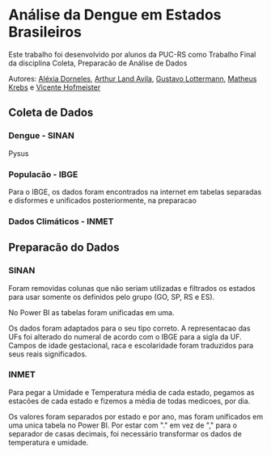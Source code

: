 # Análise da Dengue em Estados Brasileiros

Este trabalho foi desenvolvido por alunos da PUC-RS como Trabalho Final da disciplina Coleta, Preparacão de Análise de Dados

Autores: [Aléxia Dorneles](https://github.com/alexiadorneles), [Arthur Land Avila](https://github.com/ArthurLAvila), [Gustavo Lottermann](https://github.com/gustavo-lottermann), [Matheus Krebs](https://github.com/teteukrebs) e [Vicente Hofmeister](https://github.com/vicente322)


## Coleta de Dados

### Dengue - SINAN

Pysus

### Populacão - IBGE

Para o IBGE, os dados foram encontrados na internet em tabelas separadas e disformes e unificados posteriormente, na preparacao

### Dados Climáticos - INMET


## Preparacão do Dados

### SINAN

Foram removidas colunas que não seriam utilizadas e filtrados os estados para usar somente os definidos pelo grupo (GO, SP, RS e ES).

No Power BI as tabelas foram unificadas em uma.

Os dados foram adaptados para o seu tipo correto. A representacao das UFs foi alterado do numeral de acordo com o IBGE para a sigla da UF. Campos de idade gestacional, raca e escolaridade foram traduzidos para seus reais significados.

### INMET

Para pegar a Umidade e Temperatura média de cada estado, pegamos as estacões de cada estado e fizemos a média de todas medicoes, por dia.

Os valores foram separados por estado e por ano, mas foram unificados em uma unica tabela no Power BI. Por estar com "." em vez de "," para o separador de casas decimais, foi necessário transformar os dados de temperatura e umidade.
